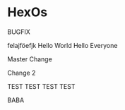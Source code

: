 # HexOs

BUGFIX

felajföefjk
Hello World
Hello Everyone

Master Change

Change 2

TEST TEST TEST
 TEST

 BABA
